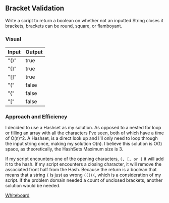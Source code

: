 ## Bracket Validation

 Write a script to return a boolean on whether not an inputted String closes it brackets, brackets can be round, square, or flamboyant. 

### Visual

| Input | Output |
|-------|--------|
| "()"  | true   |
| "{}"  | true   |
| "[]"  | true   |
| "("   | false  |
| "{"   | false  |
| "["   | false  |

### Approach and Efficiency
 I decided to use a Hashset as my solution. As opposed to a nested for loop or filling an array with all the characters I've seen, both of which have a time of O(n)^2. A Hashset, is a direct look up and I'll only need to loop through the input string once, making my solution O(n). I believe this solution is O(1) space, as theoretically, the HashSets Maximum size is 3.  
 
 If my script encounters one of the opening characters, `(, [, or {` it will add it to the hash. If my script encounters a closing character, it will remove the associated front half from the Hash. Because the return is a boolean that means that a string `(` is just as wrong `(((((`, which is a consideration of my script. If the problem domain needed a count of unclosed brackets, another solution would be needed. 
 
 [Whiteboard](link)